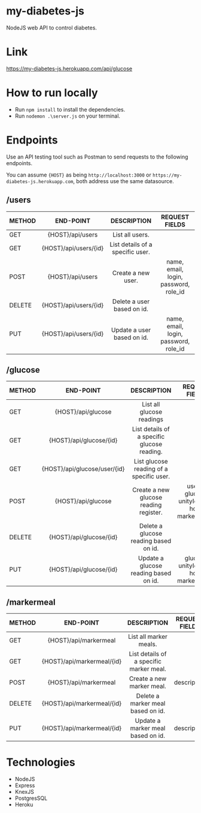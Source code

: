 # my-diabetes-js
NodeJS web API to control diabetes.

# Link
https://my-diabetes-js.herokuapp.com/api/glucose

# How to run locally
- Run `npm install` to install the dependencies.
- Run `nodemon .\server.js` on your terminal.

# Endpoints
Use an API testing tool such as Postman to send requests to the following endpoints.

You can assume `{HOST}` as being `http://localhost:3000` or `https://my-diabetes-js.herokuapp.com`, both address use the same datasource.

## /users

| METHOD  | END-POINT                       | DESCRIPTION                       | REQUEST FIELDS                              |
| ------- |:-------------------------------:| :--------------------------------:|:----------------------------------------------:|
| GET     | {HOST}/api/users                |  List all users.           |                   |
| GET     | {HOST}/api/users/{id}           |  List details of a specific user. |                   |
| POST    | {HOST}/api/users                |  Create a new user.        | name, email, login, password, role_id    |
| DELETE  | {HOST}/api/users/{id}           |  Delete a user based on id.|                  |
| PUT     | {HOST}/api/users/{id}           |  Update a user based on id.| name, email, login, password, role_id    |


## /glucose

| METHOD  | END-POINT                         | DESCRIPTION                       | REQUEST FIELDS                              |
| ------- |:---------------------------------:| :--------------------------------:|:----------------------------------------------:|
| GET     | {HOST}/api/glucose                |  List all glucose readings        |                   |
| GET     | {HOST}/api/glucose/{id}           |  List details of a specific glucose reading. |                   |
| GET     | {HOST}/api/glucose/user/{id}      |  List glucose reading of a specific user.    |                   |
| POST    | {HOST}/api/glucose                |  Create a new glucose reading register.      | userId, glucose, unityId, date, hour, markerMealId    |
| DELETE  | {HOST}/api/glucose/{id}           |  Delete a glucose reading based on id.|                  |
| PUT     | {HOST}/api/glucose/{id}           |  Update a glucose reading based on id.| glucose, unityId, date, hour, markerMealId         |


## /markermeal

| METHOD  | END-POINT                       | DESCRIPTION                       | REQUEST FIELDS                              |
| ------- |:-------------------------------:| :--------------------------------:|:----------------------------------------------:|
| GET     | {HOST}/api/markermeal           |  List all marker meals.           |                   |
| GET     | {HOST}/api/markermeal/{id}      |  List details of a specific marker meal. |                   |
| POST    | {HOST}/api/markermeal           |  Create a new marker meal.         | description    |
| DELETE  | {HOST}/api/markermeal/{id}      |  Delete a marker meal based on id.|                  |
| PUT     | {HOST}/api/markermeal/{id}      |  Update a marker meal based on id.| description    |


# Technologies
- NodeJS
- Express
- KnexJS
- PostgresSQL
- Heroku
